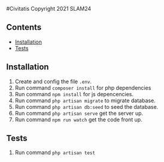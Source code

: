 #Civitatis Copyright 2021 SLAM24

## Contents

- [Installation](#installation)
- [Tests](#tests)

## Installation

1. Create and config the file `.env`.
2. Run command `composer install` for php dependencies
3. Run command `npm install` for js depencencies.
4. Run command `php artisan migrate` to migrate database.
5. Run command `php artisan db:seed` to seed the database.
6. Run command `php artisan serve` get the server up.
7. Run command `npm run watch` get the code front up.    

## Tests

1. Run command `php artisan test`